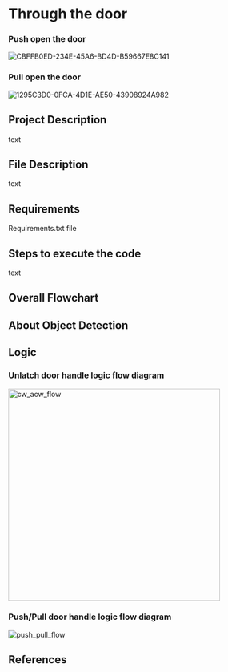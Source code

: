 # Through the door

### Push open the door
![CBFFB0ED-234E-45A6-BD4D-B59667E8C141](https://github.com/HBRS-SDP/ss23-door_open/assets/47587089/a55c0534-9eb5-4d66-b825-07582c359031)

### Pull open the door
![1295C3D0-0FCA-4D1E-AE50-43908924A982](https://github.com/HBRS-SDP/ss23-door_open/assets/47587089/896b1d15-31a9-4963-bd02-3fdf33db53a4)

## Project Description

text 

## File Description 

text

## Requirements

Requirements.txt file

## Steps to execute the code

text

## Overall Flowchart

## About Object Detection

## Logic 

### Unlatch door handle logic flow diagram
<img width="423" alt="cw_acw_flow" src="https://github.com/HBRS-SDP/ss23-door_open/assets/47587089/45514bf1-d996-4632-88b0-7d487627c9a3">

### Push/Pull door handle logic flow diagram
![push_pull_flow](https://github.com/HBRS-SDP/ss23-door_open/assets/47587089/149e4b81-32a9-48fb-a42b-f1be17e7055e)



## References



